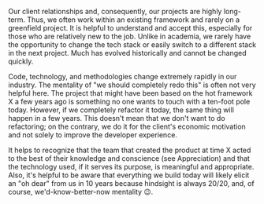 Our client relationships and, consequently, our projects are highly long-term. Thus, we often work within an existing framework and rarely on a greenfield project. It is helpful to understand and accept this, especially for those who are relatively new to the job. Unlike in academia, we rarely have the opportunity to change the tech stack or easily switch to a different stack in the next project. Much has evolved historically and cannot be changed quickly.

Code, technology, and methodologies change extremely rapidly in our industry. The mentality of "we should completely redo this" is often not very helpful here. The project that might have been based on the hot framework X a few years ago is something no one wants to touch with a ten-foot pole today. However, if we completely refactor it today, the same thing will happen in a few years. This doesn't mean that we don't want to do refactoring; on the contrary, we do it for the client's economic motivation and not solely to improve the developer experience.

It helps to recognize that the team that created the product at time X acted to the best of their knowledge and conscience (see Appreciation) and that the technology used, if it serves its purpose, is meaningful and appropriate. Also, it's helpful to be aware that everything we build today will likely elicit an "oh dear" from us in 10 years because hindsight is always 20/20, and, of course, we'd-know-better-now mentality 😉.